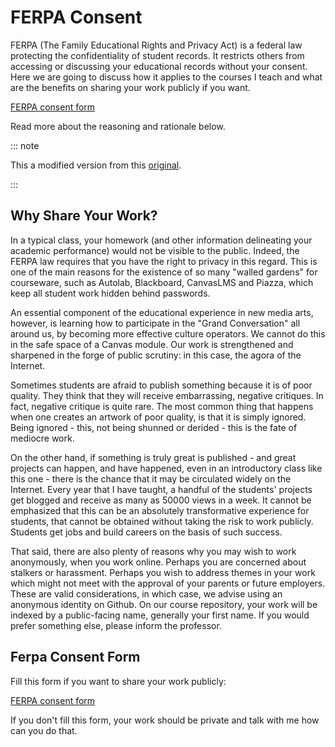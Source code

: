 # FERPA Consent

FERPA (The Family Educational Rights and Privacy Act) is a federal law protecting the confidentiality of student records. It restricts others from accessing or discussing your educational records without your consent. Here we are going to discuss how it applies to the courses I teach and what are the benefits on sharing your work publicly if you want.

[FERPA consent form](https://forms.gle/JzMiytNsFWDeBGc4A)

Read more about the reasoning and rationale below.

::: note

This a modified version from this [original](https://github.com/golanlevin/ExperimentalCapture/blob/master/docs/ferpa.md).

:::

## Why Share Your Work?

In a typical class, your homework (and other information delineating your academic performance) would not be visible to the public. Indeed, the FERPA law requires that you have the right to privacy in this regard. This is one of the main reasons for the existence of so many "walled gardens" for courseware, such as Autolab, Blackboard, CanvasLMS and Piazza, which keep all student work hidden behind passwords.

An essential component of the educational experience in new media arts, however, is learning how to participate in the "Grand Conversation" all around us, by becoming more effective culture operators. We cannot do this in the safe space of a Canvas module. Our work is strengthened and sharpened in the forge of public scrutiny: in this case, the agora of the Internet.

Sometimes students are afraid to publish something because it is of poor quality. They think that they will receive embarrassing, negative critiques. In fact, negative critique is quite rare. The most common thing that happens when one creates an artwork of poor quality, is that it is simply ignored. Being ignored - this, not being shunned or derided - this is the fate of mediocre work.

On the other hand, if something is truly great is published - and great projects can happen, and have happened, even in an introductory class like this one - there is the chance that it may be circulated widely on the Internet. Every year that I have taught, a handful of the students' projects get blogged and receive as many as 50000 views in a week. It cannot be emphasized that this can be an absolutely transformative experience for students, that cannot be obtained without taking the risk to work publicly. Students get jobs and build careers on the basis of such success.

That said, there are also plenty of reasons why you may wish to work anonymously, when you work online. Perhaps you are concerned about stalkers or harassment. Perhaps you wish to address themes in your work which might not meet with the approval of your parents or future employers. These are valid considerations, in which case, we advise using an anonymous identity on Github. On our course repository, your work will be indexed by a public-facing name, generally your first name. If you would prefer something else, please inform the professor.

## Ferpa Consent Form

Fill this form if you want to share your work publicly:

[FERPA consent form](https://forms.gle/JzMiytNsFWDeBGc4A)

If you don't fill this form, your work should be private and talk with me how can you do that.